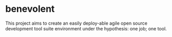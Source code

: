 # benevolent
This project aims to create an easily deploy-able agile open source development tool suite environment under the hypothesis: one job; one tool.

